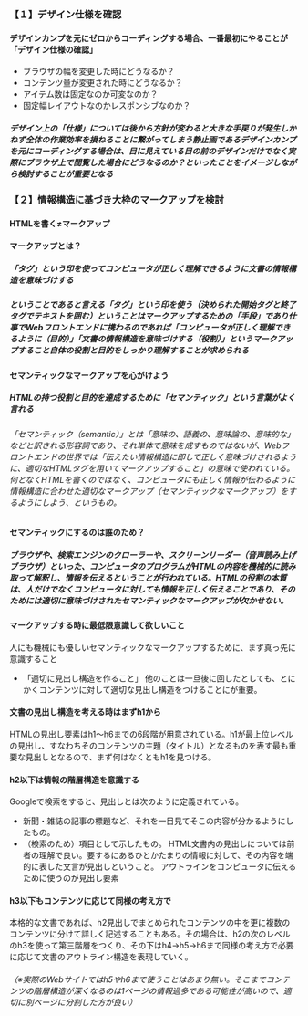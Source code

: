 ### 【１】デザイン仕様を確認
#### デザインカンプを元にゼロからコーディングする場合、一番最初にやることが「デザイン仕様の確認」
- ブラウザの幅を変更した時にどうなるか？
- コンテンツ量が変更された時にどうなるか？
- アイテム数は固定なのか可変なのか？
- 固定幅レイアウトなのかレスポンシブなのか？
##### デザイン上の「仕様」については後から方針が変わると大きな手戻りが発生しかねず全体の作業効率を損ねることに繋がってしまう静止画であるデザインカンプを元にコーディングする場合は、目に見えている目の前のデザインだけでなく実際にブラウザ上で閲覧した場合にどうなるのか？といったことをイメージしながら検討することが重要となる

### 【２】情報構造に基づき大枠のマークアップを検討
#### HTMLを書く≠マークアップ
#### マークアップとは？
##### 「タグ」という印を使ってコンピュータが正しく理解できるように文書の情報構造を意味づけする 
##### ということであると言える「タグ」という印を使う（決められた開始タグと終了タグでテキストを囲む）ということはマークアップするための「手段」であり仕事でWebフロントエンドに携わるのであれば「コンピュータが正しく理解できるように（目的）」「文書の情報構造を意味づけする（役割）」というマークアップすること自体の役割と目的をしっかり理解することが求められる
#### セマンティックなマークアップを心がけよう
##### HTMLの持つ役割と目的を達成するために「セマンティック」という言葉がよく言れる

###### 「セマンティック（semantic）」とは「意味の、語義の、意味論の、意味的な」などと訳される形容詞であり、それ単体で意味を成すものではないが、Webフロントエンドの世界では「伝えたい情報構造に即して正しく意味づけされるように、適切なHTMLタグを用いてマークアップすること」の意味で使われている。何となくHTMLを書くのではなく、コンピュータにも正しく情報が伝わるように情報構造に合わせた適切なマークアップ（セマンティックなマークアップ）をするようにしよう、というもの。

#### セマンティックにするのは誰のため？
##### ブラウザや、検索エンジンのクローラーや、スクリーンリーダー（音声読み上げブラウザ）といった、コンピュータのプログラムがHTMLの内容を機械的に読み取って解釈し、情報を伝えるということが行われている。HTMLの役割の本質は、人だけでなくコンピュータに対しても情報を正しく伝えることであり、そのためには適切に意味づけされたセマンティックなマークアップが欠かせない。

#### マークアップする時に最低限意識して欲しいこと
 人にも機械にも優しいセマンティックなマークアップするために、まず真っ先に意識すること
- 「適切に見出し構造を作ること」
 他のことは一旦後に回したとしても、とにかくコンテンツに対して適切な見出し構造をつけることにが重要。

#### 文書の見出し構造を考える時はまずh1から
 HTMLの見出し要素はh1〜h6までの6段階が用意されている。h1が最上位レベルの見出し、すなわちそのコンテンツの主題（タイトル）となるものを表す最も重要な見出しとなるので、まず何はなくともh1を見つける。

#### h2以下は情報の階層構造を意識する
Googleで検索をすると、見出しとは次のように定義されている。
- 新聞・雑誌の記事の標題など、それを一目見てそこの内容が分かるようにしたもの。
- （検索のため）項目として示したもの。
HTML文書内の見出しについては前者の理解で良い。要するにあるひとかたまりの情報に対して、その内容を端的に表した文言が見出しということ。
 アウトラインをコンピュータに伝えるために使うのが見出し要素

#### h3以下もコンテンツに応じて同様の考え方で
 本格的な文書であれば、h2見出しでまとめられたコンテンツの中を更に複数のコンテンツに分けて詳しく記述することもある。その場合は、h2の次のレベルのh3を使って第三階層をつくり、その下はh4→h5→h6まで同様の考え方で必要に応じて文書のアウトライン構造を表現していく。
###### （※実際のWebサイトではh5やh6まで使うことはあまり無い。そこまでコンテンツの階層構造が深くなるのは1ページの情報過多である可能性が高いので、適切に別ページに分割した方が良い）
